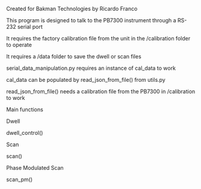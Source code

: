 Created for Bakman Technologies by Ricardo Franco

This program is designed to talk to the PB7300 instrument through a RS-232 serial port

It requires the factory calibration file from the unit in the /calibration folder to operate

It requires a /data folder to save the dwell or scan files


serial_data_manipulation.py requires an instance of cal_data to work 

cal_data can be populated by read_json_from_file() from utils.py

read_json_from_file() needs a calibration file from the PB7300 in /calibration to work


Main functions

Dwell 

dwell_control()


Scan

scan()


Phase Modulated Scan

scan_pm()

